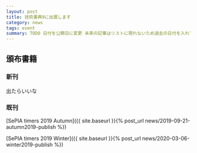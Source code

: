 ```yaml
---
layout: post
title: 技術書典9に出展します
category: news
tags: event
summary: TODO 日付を公開日に変更 未来の記事はリストに現れないため過去の日付を入れています
---
```


## 頒布書籍
### 新刊
出たらいいな

### 既刊

[SePIA timers 2019 Autumn]({{ site.baseurl }}{% post_url news/2019-09-21-autumn2019-publish %})

[SePIA timers 2019 Winter]({{ site.baseurl }}{% post_url news/2020-03-06-winter2019-publish %})
